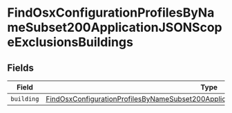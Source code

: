 # FindOsxConfigurationProfilesByNameSubset200ApplicationJSONScopeExclusionsBuildings


## Fields

| Field                                                                                                                                                                                                               | Type                                                                                                                                                                                                                | Required                                                                                                                                                                                                            | Description                                                                                                                                                                                                         |
| ------------------------------------------------------------------------------------------------------------------------------------------------------------------------------------------------------------------- | ------------------------------------------------------------------------------------------------------------------------------------------------------------------------------------------------------------------- | ------------------------------------------------------------------------------------------------------------------------------------------------------------------------------------------------------------------- | ------------------------------------------------------------------------------------------------------------------------------------------------------------------------------------------------------------------- |
| `building`                                                                                                                                                                                                          | [FindOsxConfigurationProfilesByNameSubset200ApplicationJSONScopeExclusionsBuildingsBuilding](../../models/operations/findosxconfigurationprofilesbynamesubset200applicationjsonscopeexclusionsbuildingsbuilding.md) | :heavy_minus_sign:                                                                                                                                                                                                  | N/A                                                                                                                                                                                                                 |